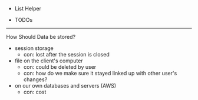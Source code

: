 * List Helper

* TODOs

__________________
How Should Data be stored?
* session storage
    * con: lost after the session is closed
* file on the client's computer
    * con: could be deleted by user
    * con: how do we make sure it stayed linked up with other user's changes?
* on our own databases and servers (AWS)
    * con: cost